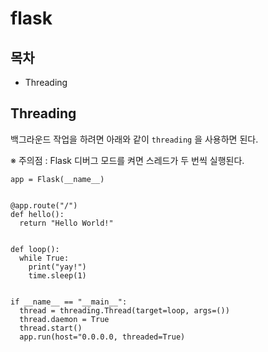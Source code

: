 # flask

## 목차

- Threading


## Threading

백그라운드 작업을 하려면 아래와 같이 `threading` 을 사용하면 된다.

※ 주의점 : Flask 디버그 모드를 켜면 스레드가 두 번씩 실행된다.

```
app = Flask(__name__)


@app.route("/")
def hello():
  return "Hello World!"


def loop():
  while True:
    print("yay!")
    time.sleep(1)


if __name__ == "__main__":
  thread = threading.Thread(target=loop, args=())
  thread.daemon = True
  thread.start()
  app.run(host="0.0.0.0, threaded=True)
```

